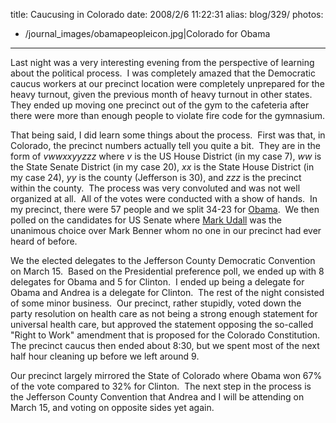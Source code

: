 title: Caucusing in Colorado
date: 2008/2/6 11:22:31
alias: blog/329/
photos:
- /journal_images/obamapeopleicon.jpg|Colorado for Obama
---
Last night was a very interesting evening from the perspective of learning about the political process.  I was completely amazed that the Democratic caucus workers at our precinct location were completely unprepared for the heavy turnout, given the previous month of heavy turnout in other states.  They ended up moving one precinct out of the gym to the cafeteria after there were more than enough people to violate fire code for the gymnasium.

That being said, I did learn some things about the process.  First was that, in Colorado, the precinct numbers actually tell you quite a bit.  They are in the form of _vwwxxyyzzz_ where _v_ is the US House District (in my case 7), _ww_ is the State Senate District (in my case 20), _xx_ is the State House District (in my case 24), _yy_ is the county (Jefferson is 30), and _zzz_ is the precinct within the county.  The process was very convoluted and was not well organized at all.  All of the votes were conducted with a show of hands.  In my precinct, there were 57 people and we split 34-23 for [Obama](http://www.barackobama.com).  We then polled on the candidates for US Senate where [Mark Udall](http://markudall.house.gov/HoR/co02) was the unanimous choice over Mark Benner whom no one in our precinct had ever heard of before.

We the elected delegates to the Jefferson County Democratic Convention on March 15.  Based on the Presidential preference poll, we ended up with 8 delegates for Obama and 5 for Clinton.  I ended up being a delegate for Obama and Andrea is a delegate for Clinton.  The rest of the night consisted of some minor business.  Our precinct, rather stupidly, voted down the party resolution on health care as not being a strong enough statement for universal health care, but approved the statement opposing the so-called "Right to Work" amendment that is proposed for the Colorado Constitution.  The precinct caucus then ended about 8:30, but we spent most of the next half hour cleaning up before we left around 9.

Our precinct largely mirrored the State of Colorado where Obama won 67% of the vote compared to 32% for Clinton.  The next step in the process is the Jefferson County Convention that Andrea and I will be attending on March 15, and voting on opposite sides yet again.